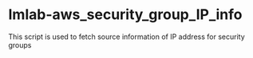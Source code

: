 # Imlab-aws_security_group_IP_info
This script is used to fetch source information of IP address for security groups
